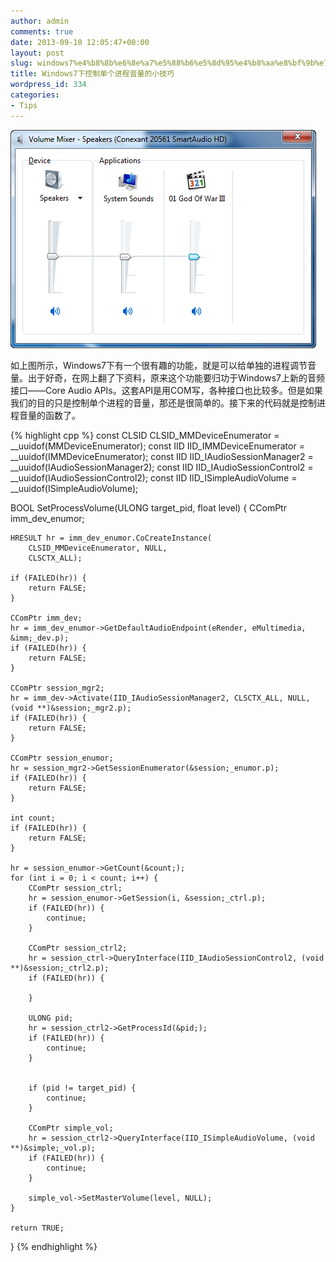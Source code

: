 ```yaml
---
author: admin
comments: true
date: 2013-09-10 12:05:47+00:00
layout: post
slug: windows7%e4%b8%8b%e6%8e%a7%e5%88%b6%e5%8d%95%e4%b8%aa%e8%bf%9b%e7%a8%8b%e9%9f%b3%e9%87%8f%e7%9a%84%e5%b0%8f%e6%8a%80%e5%b7%a7
title: Windows7下控制单个进程音量的小技巧
wordpress_id: 334
categories:
- Tips
---
```


[![2013-09-10_200213](/uploads/2013/09/2013-09-10_200213.png)](/uploads/2013/09/2013-09-10_200213.png)

如上图所示，Windows7下有一个很有趣的功能，就是可以给单独的进程调节音量。出于好奇，在网上翻了下资料，原来这个功能要归功于Windows7上新的音频接口——Core Audio APIs。这套API是用COM写，各种接口也比较多。但是如果我们的目的只是控制单个进程的音量，那还是很简单的。接下来的代码就是控制进程音量的函数了。


{% highlight cpp %}
const CLSID CLSID_MMDeviceEnumerator = __uuidof(MMDeviceEnumerator);
const IID IID_IMMDeviceEnumerator = __uuidof(IMMDeviceEnumerator);
const IID IID_IAudioSessionManager2 = __uuidof(IAudioSessionManager2);
const IID IID_IAudioSessionControl2 = __uuidof(IAudioSessionControl2);
const IID IID_ISimpleAudioVolume = __uuidof(ISimpleAudioVolume);

BOOL SetProcessVolume(ULONG target_pid, float level)
{
    CComPtr imm_dev_enumor;

    HRESULT hr = imm_dev_enumor.CoCreateInstance(
        CLSID_MMDeviceEnumerator, NULL,
        CLSCTX_ALL);

    if (FAILED(hr)) {
        return FALSE;
    }

    CComPtr imm_dev;
    hr = imm_dev_enumor->GetDefaultAudioEndpoint(eRender, eMultimedia, &imm;_dev.p);
    if (FAILED(hr)) {
        return FALSE;
    }

    CComPtr session_mgr2;
    hr = imm_dev->Activate(IID_IAudioSessionManager2, CLSCTX_ALL, NULL, (void **)&session;_mgr2.p);
    if (FAILED(hr)) {
        return FALSE;
    }

    CComPtr session_enumor;
    hr = session_mgr2->GetSessionEnumerator(&session;_enumor.p);
    if (FAILED(hr)) {
        return FALSE;
    }

    int count;
    if (FAILED(hr)) {
        return FALSE;
    }

    hr = session_enumor->GetCount(&count;);
    for (int i = 0; i < count; i++) {
        CComPtr session_ctrl;
        hr = session_enumor->GetSession(i, &session;_ctrl.p);
        if (FAILED(hr)) {
            continue;
        }

        CComPtr session_ctrl2;
        hr = session_ctrl->QueryInterface(IID_IAudioSessionControl2, (void **)&session;_ctrl2.p);
        if (FAILED(hr)) {

        }

        ULONG pid;
        hr = session_ctrl2->GetProcessId(&pid;);
        if (FAILED(hr)) {
            continue;
        }


        if (pid != target_pid) {
            continue;
        }

        CComPtr simple_vol;
        hr = session_ctrl2->QueryInterface(IID_ISimpleAudioVolume, (void **)&simple;_vol.p);
        if (FAILED(hr)) {
            continue;
        }

        simple_vol->SetMasterVolume(level, NULL);
    }

    return TRUE;
}
 {% endhighlight %}
